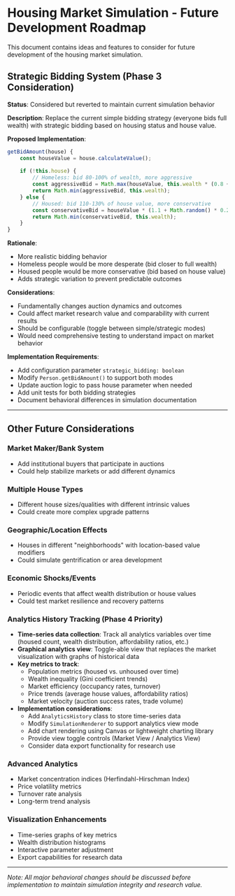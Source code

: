 # Housing Market Simulation - Future Development Roadmap

This document contains ideas and features to consider for future development of the housing market simulation.

## Strategic Bidding System (Phase 3 Consideration)

**Status**: Considered but reverted to maintain current simulation behavior

**Description**: Replace the current simple bidding strategy (everyone bids full wealth) with strategic bidding based on housing status and house value.

**Proposed Implementation**:
```javascript
getBidAmount(house) {
    const houseValue = house.calculateValue();
    
    if (!this.house) {
        // Homeless: bid 80-100% of wealth, more aggressive
        const aggressiveBid = Math.max(houseValue, this.wealth * (0.8 + Math.random() * 0.2));
        return Math.min(aggressiveBid, this.wealth);
    } else {
        // Housed: bid 110-130% of house value, more conservative
        const conservativeBid = houseValue * (1.1 + Math.random() * 0.2);
        return Math.min(conservativeBid, this.wealth);
    }
}
```

**Rationale**: 
- More realistic bidding behavior
- Homeless people would be more desperate (bid closer to full wealth)
- Housed people would be more conservative (bid based on house value)
- Adds strategic variation to prevent predictable outcomes

**Considerations**:
- Fundamentally changes auction dynamics and outcomes
- Could affect market research value and comparability with current results
- Should be configurable (toggle between simple/strategic modes)
- Would need comprehensive testing to understand impact on market behavior

**Implementation Requirements**:
- Add configuration parameter `strategic_bidding: boolean`
- Modify `Person.getBidAmount()` to support both modes
- Update auction logic to pass house parameter when needed
- Add unit tests for both bidding strategies
- Document behavioral differences in simulation documentation

---

## Other Future Considerations

### Market Maker/Bank System
- Add institutional buyers that participate in auctions
- Could help stabilize markets or add different dynamics

### Multiple House Types
- Different house sizes/qualities with different intrinsic values
- Could create more complex upgrade patterns

### Geographic/Location Effects
- Houses in different "neighborhoods" with location-based value modifiers
- Could simulate gentrification or area development

### Economic Shocks/Events
- Periodic events that affect wealth distribution or house values
- Could test market resilience and recovery patterns

### Analytics History Tracking (Phase 4 Priority)
- **Time-series data collection**: Track all analytics variables over time (housed count, wealth distribution, affordability ratios, etc.)
- **Graphical analytics view**: Toggle-able view that replaces the market visualization with graphs of historical data
- **Key metrics to track**:
  - Population metrics (housed vs. unhoused over time)
  - Wealth inequality (Gini coefficient trends)
  - Market efficiency (occupancy rates, turnover)
  - Price trends (average house values, affordability ratios)
  - Market velocity (auction success rates, trade volume)
- **Implementation considerations**:
  - Add `AnalyticsHistory` class to store time-series data
  - Modify `SimulationRenderer` to support analytics view mode
  - Add chart rendering using Canvas or lightweight charting library
  - Provide view toggle controls (Market View / Analytics View)
  - Consider data export functionality for research use

### Advanced Analytics
- Market concentration indices (Herfindahl-Hirschman Index)
- Price volatility metrics
- Turnover rate analysis
- Long-term trend analysis

### Visualization Enhancements
- Time-series graphs of key metrics
- Wealth distribution histograms
- Interactive parameter adjustment
- Export capabilities for research data

---

*Note: All major behavioral changes should be discussed before implementation to maintain simulation integrity and research value.*